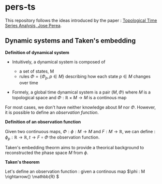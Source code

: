 # pers-ts

This repository follows the ideas introduced by the paper : [Topological Time Series Analysis, Jose Perea](https://arxiv.org/abs/1812.05143).

## Dynamic systems and Taken's embedding

**Definition of dynamical system**

- Intuitively, a dynamical system is composed of 
    - a set of states, M
    - rules $\Phi = \{\Phi_p, p \in M\}$ describing how each state $p \in M$ changes over time


- Formely, a global time dynamical system is a pair $(M, \Phi)$ where $M$ is a topological space and $\Phi : \mathbb{R} \times M \rightarrow M$ is a continous map

For most cases, we don't have neither knowledge about $M$ nor $\Phi$. 
However, it is possible to define an *observation function*. 

**Definition of an observation function**

Given two continuous maps, $\Phi : \phi : M \rightarrow{} M$ and $F : M \rightarrow{} \mathbb{R}$, 
we can define :
$\phi_p : \mathbb{R} \rightarrow{} \mathbb{R}, t \rightarrow{}  F\circ\Phi$ the observation function. 

Taken's embedding theorm aims to provide a theorical background to reconstructed the phase space $M$ from $\phi$.

**Taken's theorem** 

Let's define an observation function : 
    given a continous map $\phi : M \rightarrow{} \mathbb{R} $

